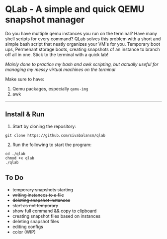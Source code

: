 # QLab - A simple and quick QEMU snapshot manager
Do you have multiple qemu instances you run on the terminal? Have many shell scripts for every command? QLab solves this problem with a short and simple bash script that neatly organizes your VM's for you. Temporary boot ups, Permenant storage boots, creating snapshots of an instance to branch off all in one. 
Stick to the terminal with a quick lab!

*Mainly done to practice my bash and awk scripting, but actually useful for managing my messy virtual machines on the terminal*

Make sure to have:
1. Qemu packages, especially `qemu-img`
2. awk
___
## Install & Run
1. Start by cloning the repository:
```
git clone https://github.com/sivabalansm/qlab
```

2. Run the following to start the program:
```
cd ./qlab
chmod +x qlab
./qlab
```

## To Do
- ~~temporary snapshots starting~~
- ~~writing instances to a file~~
- ~~deleting snapshot instances~~
- ~~start as not temporary~~
- show full command && copy to clipboard
- creating snapshot files based on instances
- deleting snapshot files
- editing configs
- color (WIP)


